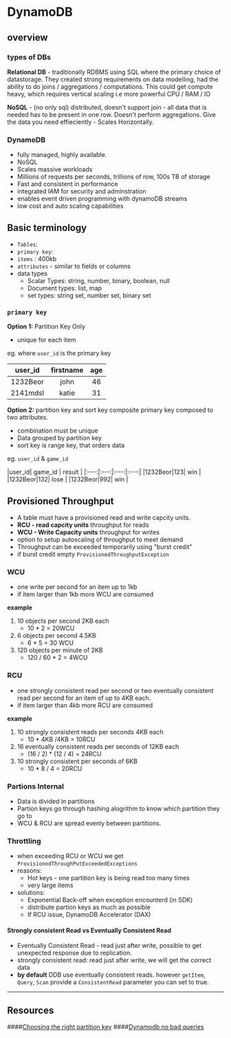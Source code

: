 # DynamoDB

## overview 
### types of DBs
**Relational DB** - traditionally RDBMS using SQL where the primary choice of datastorage. They created strong requirements on data modelling, had the ability to do joins / aggregations / computations. This could get compute heavy, which requires vertical scaling i.e more powerful CPU / RAM / IO
 
**NoSQL** - (no only sql) distributed, doesn't support join - all data that is needed has to be present in one row. Doesn't perform aggregations. Give the data you need effieciently - Scales Horizontally. 

### DynamoDB
* fully managed, highly available. 
* NoSQL 
* Scales massive workloads
* Millions of requests per seconds, trillions of row, 100s TB of storage
* Fast and consistent in performance
* integrated IAM for security and adminstration 
* enables event driven programming with dynamoDB streams
* low cost and auto scaling capabilities

## Basic terminology

- `Tables`:
- `primary key`:
- `items` : 400kb
- `attributes` - similar to fields or columns  
- data types
    - Scalar Types: string, number, binary, boolean, null
    - Document types: list, map 
    - set types: string set, number set, binary set
  
### `primary key`

**Option 1:** Partition Key Only
* unique for each item 

eg. where `user_id` is the primary key

|user_id| firstname | age |
|:---:|:---:|:---:|
|1232Beor|john| 46 |
|2141mdsl |katie| 31 |     
    
**Option 2:** partition key and sort key
composite primary key composed to two attributes.
* combination must be unique
* Data grouped by partition key
* sort key is range key, that orders data

eg. `user_id` & `game_id`

|user_id| game_id | result |
|:---:|:---:|:---:|:---:|
|1232Beor|123| win |
|1232Beor|132| lose |
|1232Beor|992| win |


## Provisioned Throughput

* A table must have a provisioned read and write capcity units.
* **RCU - read capcity units** throughput for reads
* **WCU - Write Capacity units** throughput for writes
* option to setup autoscaling of throughput to meet demand
* Throughput can be exceeded temporarily using "burst credit"
* if burst credit empty `ProvisionedThroughputException`

### WCU
* one write per second for an item up to 1kb
* if item larger than 1kb more WCU are consumed

**example** 
1. 10 objects per second 2KB each 
    * 10 * 2 = 20WCU
2. 6 objects per second 4.5KB 
    * 6 * 5 = 30 WCU 
3. 120 objects per minute of 2KB
    * 120 / 60 * 2 = 4WCU        
 
### RCU
* one strongly consistent read per second or two eventually consistent read per second for an item of up to 4KB each.
* if item larger than 4kb more RCU are consumed

**example** 
1. 10 strongly consistent reads per seconds 4KB each
    * 10 * 4KB /4KB = 10RCU
2. 16 eventually consistent reads per seconds of 12KB each
    * (16 / 2) * (12 / 4) = 24RCU    
3. 10 strongly consistent per seconds of 6KB
    * 10 * 8 / 4 = 20RCU 
 
 ### Partions Internal 
 
* Data is divided in partitions
* Partion keys go through hashing alogrithm to know which partition they go to  
* WCU & RCU are spread evenly between partitions. 

### Throttling
* when exceeding RCU or WCU we get `ProvisionedThroughPutExceededExceptions`
* reasons: 
    * Hot keys - one partition key is being read too many times 
    * very large items
* solutions: 
    * Exponential Back-off when exception encounterd (in SDK)
    * distribute partion keys as much as possible 
    * If RCU issue, DynamoDB Accelerator (DAX)     


#### Strongly consistent Read vs Eventually Consistent Read
* Eventually Consistent Read - read just after write, possible to get unexpected response due to replication.
* strongly consistent read: read just after write, we will get the correct data
* **by default** DDB use eventually consistent reads. however `getItem`, `Query`, `Scan` provide a `ConsistentRead` parameter you can set to true. 


    

--- 
## Resources 

####[Choosing the right partition key](https://aws.amazon.com/blogs/database/choosing-the-right-dynamodb-partition-key/)
####[Dynamodb no bad queries](https://www.alexdebrie.com/posts/dynamodb-no-bad-queries/)

